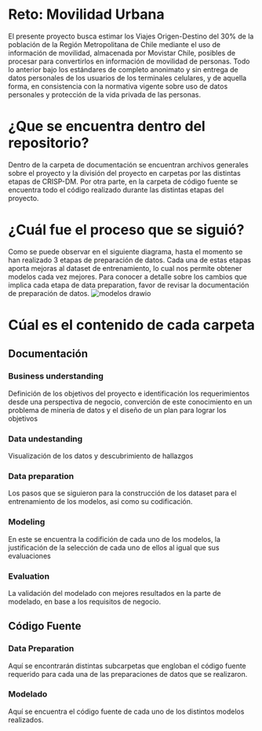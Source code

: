 # Reto: Movilidad Urbana
El presente proyecto busca estimar los Viajes Origen-Destino del 30% de la población de la Región Metropolitana de Chile  mediante el uso de información de movilidad, almacenada por Movistar Chile, posibles de procesar para convertirlos en información de movilidad de personas. Todo lo anterior bajo los estándares de completo anonimato y sin entrega de datos personales de los usuarios de los terminales celulares, y de aquella forma, en consistencia con la normativa vigente sobre uso de datos personales y protección de la vida privada de las personas.

# ¿Que se encuentra dentro del repositorio?
Dentro de la carpeta de documentación se encuentran archivos generales sobre el proyecto y la división del proyecto en carpetas por las distintas etapas de CRISP-DM. Por otra parte, en la carpeta de código fuente se encuentra todo el código realizado durante las distintas etapas del proyecto.

# ¿Cuál fue el proceso que se siguió?
Como se puede observar en el siguiente diagrama, hasta el momento se han realizado 3 etapas de preparación de datos. Cada una de estas etapas aporta mejoras al dataset de entrenamiento, lo cual nos permite obtener modelos cada vez mejores. 
Para conocer a detalle sobre los cambios que implica cada etapa de data preparation, favor de revisar la documentación de preparación de datos.
![modelos drawio](https://user-images.githubusercontent.com/46075159/201461996-b2fad254-e9e6-4503-9e21-225f88601672.png)




# Cúal es el contenido de cada carpeta

## Documentación

### Business understanding
Definición de los objetivos del proyecto e identificación los requerimientos desde una perspectiva de negocio, converción de este conocimiento en un problema de minería de datos y el diseño de un plan para lograr los objetivos

### Data undestanding
Visualización de los datos y descubrimiento de hallazgos

### Data preparation
Los pasos que se siguieron para la construcción de los dataset para el entrenamiento de los modelos, asi como su codificación.

### Modeling
En este se encuentra la codifición de cada uno de los modelos, la justificación de la selección de cada uno de ellos al igual que sus evaluaciones

### Evaluation
La validación del modelado con mejores resultados en la parte de modelado, en base a los requisitos de negocio.

## Código Fuente

### Data Preparation
Aquí se encontrarán distintas subcarpetas que engloban el código fuente requerido para cada una de las preparaciones de datos que se realizaron. 

### Modelado
Aquí se encuentra el código fuente de cada uno de los distintos modelos realizados.
